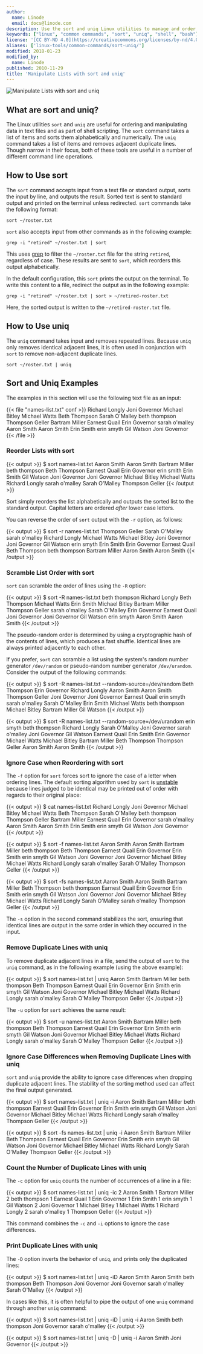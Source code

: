 ```yaml
---
author:
  name: Linode
  email: docs@linode.com
description: Use the sort and uniq Linux utilities to manage and order
keywords: ["linux", "common commands", "sort", "uniq", "shell", "bash"]
license: '[CC BY-ND 4.0](https://creativecommons.org/licenses/by-nd/4.0)'
aliases: ['linux-tools/common-commands/sort-uniq/']
modified: 2018-01-23
modified_by:
  name: Linode
published: 2010-11-29
title: 'Manipulate Lists with sort and uniq'
---
```


![Manipulate Lists with sort and uniq](/docs/assets/manipulate_lists_with_sort_and_uniq_smg.png "Manipulate Lists with sort and uniq")

## What are sort and uniq?

The Linux utilities `sort` and `uniq` are useful for ordering and manipulating data in text files and as part of shell scripting. The `sort` command takes a list of items and sorts them alphabetically and numerically. The `uniq` command takes a list of items and removes adjacent duplicate lines. Though narrow in their focus, both of these tools are useful in a number of different command line operations.

## How to Use sort

The `sort` command accepts input from a text file or standard output, sorts the input by line, and outputs the result. Sorted text is sent to standard output and printed on the terminal unless redirected. `sort` commands take the following format:

    sort ~/roster.txt

`sort` also accepts input from other commands as in the following example:

    grep -i "retired" ~/roster.txt | sort

This uses [grep](/docs/tools-reference/search-and-filter-text-with-grep) to filter the `~/roster.txt` file for the string `retired`, regardless of case. These results are sent to `sort`, which reorders this output alphabetically.

In the default configuration, this `sort` prints the output on the terminal. To write this content to a file, redirect the output as in the following example:

    grep -i "retired" ~/roster.txt | sort > ~/retired-roster.txt

Here, the sorted output is written to the `~/retired-roster.txt` file.

## How to Use uniq

The `uniq` command takes input and removes repeated lines. Because `uniq` only removes identical adjacent lines, it is often used in conjunction with `sort` to remove non-adjacent duplicate lines.

    sort ~/roster.txt | uniq

## Sort and Uniq Examples

The examples in this section will use the following text file as an input:

{{< file "names-list.txt" conf >}}
Richard Longly
Joni Governor
Michael Bitley
Michael Watts
Beth Thompson
Sarah O'Malley
beth thompson
Thompson Geller
Bartram Miller
Earnest Quail
Erin Governor
sarah o'malley
Aaron Smith
Aaron Smith
Erin Smith
erin smyth
Gil Watson
Joni Governor
{{< /file >}}

### Reorder Lists with sort

{{< output >}}
$ sort names-list.txt
Aaron Smith
Aaron Smith
Bartram Miller
beth thompson
Beth Thompson
Earnest Quail
Erin Governor
erin smith
Erin Smith
Gil Watson
Joni Governor
Joni Governor
Michael Bitley
Michael Watts
Richard Longly
sarah o'malley
Sarah O'Malley
Thompson Geller
{{< /output >}}

Sort simply reorders the list alphabetically and outputs the sorted list to the standard output. Capital letters are ordered *after* lower case letters.

You can reverse the order of `sort` output with the `-r` option, as follows:

{{< output >}}
$ sort -r names-list.txt
Thompson Geller
Sarah O'Malley
sarah o'malley
Richard Longly
Michael Watts
Michael Bitley
Joni Governor
Joni Governor
Gil Watson
erin smyth
Erin Smith
Erin Governor
Earnest Quail
Beth Thompson
beth thompson
Bartram Miller
Aaron Smith
Aaron Smith
{{< /output >}}

### Scramble List Order with sort

`sort` can scramble the order of lines using the `-R` option:

{{< output >}}
$ sort -R names-list.txt
beth thompson
Richard Longly
Beth Thompson
Michael Watts
Erin Smith
Michael Bitley
Bartram Miller
Thompson Geller
sarah o'malley
Sarah O'Malley
Erin Governor
Earnest Quail
Joni Governor
Joni Governor
Gil Watson
erin smyth
Aaron Smith
Aaron Smith
{{< /output >}}

The pseudo-random order is determined by using a cryptographic hash of the contents of lines, which produces a fast shuffle. Identical lines are always printed adjacently to each other.

If you prefer, `sort` can scramble a list using the system's random number generator `/dev/random` or pseudo-random number generator `/dev/urandom`. Consider the output of the following commands:

{{< output >}}
$ sort -R names-list.txt --random-source=/dev/random
Beth Thompson
Erin Governor
Richard Longly
Aaron Smith
Aaron Smith
Thompson Geller
Joni Governor
Joni Governor
Earnest Quail
erin smyth
sarah o'malley
Sarah O'Malley
Erin Smith
Michael Watts
beth thompson
Michael Bitley
Bartram Miller
Gil Watson
{{< /output >}}

{{< output >}}
$ sort -R names-list.txt --random-source=/dev/urandom
erin smyth
beth thompson
Richard Longly
Sarah O'Malley
Joni Governor
sarah o'malley
Joni Governor
Gil Watson
Earnest Quail
Erin Smith
Erin Governor
Michael Watts
Michael Bitley
Bartram Miller
Beth Thompson
Thompson Geller
Aaron Smith
Aaron Smith
{{< /output >}}

### Ignore Case when Reordering with sort

The `-f` option for `sort` forces sort to ignore the case of a letter when ordering lines. The default sorting algorithm used by `sort` is [unstable](https://stackoverflow.com/questions/1517793/what-is-stability-in-sorting-algorithms-and-why-is-it-important) because lines judged to be identical may be printed out of order with regards to their original place:

{{< output >}}
$ cat names-list.txt
Richard Longly
Joni Governor
Michael Bitley
Michael Watts
Beth Thompson
Sarah O'Malley
beth thompson
Thompson Geller
Bartram Miller
Earnest Quail
Erin Governor
sarah o'malley
Aaron Smith
Aaron Smith
Erin Smith
erin smyth
Gil Watson
Joni Governor
{{< /output >}}

{{< output >}}
$ sort -f names-list.txt
Aaron Smith
Aaron Smith
Bartram Miller
beth thompson
Beth Thompson
Earnest Quail
Erin Governor
Erin Smith
erin smyth
Gil Watson
Joni Governor
Joni Governor
Michael Bitley
Michael Watts
Richard Longly
sarah o'malley
Sarah O'Malley
Thompson Geller
{{< /output >}}

{{< output >}}
$ sort -fs names-list.txt
Aaron Smith
Aaron Smith
Bartram Miller
Beth Thompson
beth thompson
Earnest Quail
Erin Governor
Erin Smith
erin smyth
Gil Watson
Joni Governor
Joni Governor
Michael Bitley
Michael Watts
Richard Longly
Sarah O'Malley
sarah o'malley
Thompson Geller
{{< /output >}}

The `-s` option in the second command stabilizes the sort, ensuring that identical lines are output in the same order in which they occurred in the input.

### Remove Duplicate Lines with uniq

To remove duplicate adjacent lines in a file, send the output of `sort` to the `uniq` command, as in the following example (using the above example):

{{< output >}}
$  sort names-list.txt | uniq
Aaron Smith
Bartram Miller
beth thompson
Beth Thompson
Earnest Quail
Erin Governor
Erin Smith
erin smyth
Gil Watson
Joni Governor
Michael Bitley
Michael Watts
Richard Longly
sarah o'malley
Sarah O'Malley
Thompson Geller
{{< /output >}}

The `-u` option for `sort` achieves the same result:

{{< output >}}
$  sort -u names-list.txt
Aaron Smith
Bartram Miller
beth thompson
Beth Thompson
Earnest Quail
Erin Governor
Erin Smith
erin smyth
Gil Watson
Joni Governor
Michael Bitley
Michael Watts
Richard Longly
sarah o'malley
Sarah O'Malley
Thompson Geller
{{< /output >}}

### Ignore Case Differences when Removing Duplicate Lines with uniq

`sort` and `uniq` provide the ability to ignore case differences when dropping duplicate adjacent lines. The stability of the sorting method used can affect the final output generated.

{{< output >}}
$ sort names-list.txt | uniq -i
Aaron Smith
Bartram Miller
beth thompson
Earnest Quail
Erin Governor
Erin Smith
erin smyth
Gil Watson
Joni Governor
Michael Bitley
Michael Watts
Richard Longly
sarah o'malley
Thompson Geller
{{< /output >}}

{{< output >}}
$ sort -fs names-list.txt | uniq -i
Aaron Smith
Bartram Miller
Beth Thompson
Earnest Quail
Erin Governor
Erin Smith
erin smyth
Gil Watson
Joni Governor
Michael Bitley
Michael Watts
Richard Longly
Sarah O'Malley
Thompson Geller
{{< /output >}}

### Count the Number of Duplicate Lines with uniq

The `-c` option for `uniq` counts the number of occurrences of a line in a file:

{{< output >}}
$ sort names-list.txt | uniq -ic
    2 Aaron Smith
    1 Bartram Miller
    2 beth thompson
    1 Earnest Quail
    1 Erin Governor
    1 Erin Smith
    1 erin smyth
    1 Gil Watson
    2 Joni Governor
    1 Michael Bitley
    1 Michael Watts
    1 Richard Longly
    2 sarah o'malley
    1 Thompson Geller
{{< /output >}}

This command combines the `-c` and `-i` options to ignore the case differences.

### Print Duplicate Lines with uniq

The `-D` option inverts the behavior of `uniq`, and prints only the duplicated lines:

{{< output >}}
$ sort names-list.txt | uniq -iD
Aaron Smith
Aaron Smith
beth thompson
Beth Thompson
Joni Governor
Joni Governor
sarah o'malley
Sarah O'Malley
{{< /output >}}

In cases like this, it is often helpful to pipe the output of one `uniq` command through another `uniq` command:

{{< output >}}
$ sort names-list.txt | uniq -iD | uniq -i
Aaron Smith
beth thompson
Joni Governor
sarah o'malley
{{< /output >}}

{{< output >}}
$ sort names-list.txt | uniq -D | uniq -i
Aaron Smith
Joni Governor
{{< /output >}}
